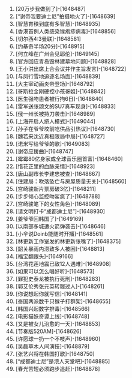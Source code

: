 
1. [20万步我做到了]-[1648487]
1. [“谢帝我要迪士尼”拍摄地火了]-[1648639]
1. [智慧育秧到底有多智慧]-[1648935]
1. [香港首例人类感染猴疱疹病毒]-[1648856]
1. [切尔西4:3曼联]-[1648581]
1. [约基奇半场20分]-[1648915]
1. [何立峰在广州会见耶伦]-[1649145]
1. [官方回应青岛毁林建墓地问题]-[1648828]
1. [王小洪出席上合会议并作主旨发言]-[1648722]
1. [与凤行雪地追逐名场面]-[1648839]
1. [大主宰动画炎帝登场]-[1648792]
1. [哥斯拉金刚硬控小孩哥姐]-[1648842]
1. [医生强吻患者被行拘6日]-[1648840]
1. [雷军送张颂文的SU7真车现身]-[1648833]
1. [俄一州长被持刀袭击]-[1648989]
1. [上海开启人挤人模式]-[1649044]
1. [孙子在爷爷坟前吃供品引热议]-[1648730]
1. [魏若来沈近真极限局中局]-[1648727]
1. [诺米写给爷爷的歌]-[1649083]
1. [谢帝应援曲]-[1648747]
1. [霉霉80亿身家成全球音乐圈首富]-[1648460]
1. [惜花芷里的血脉亲情]-[1648923]
1. [唐山副市长李建忠被查]-[1648667]
1. [住建局：吹落坠亡与房屋质量无关]-[1648560]
1. [宫崎骏新片票房破3亿]-[1648211]
1. [步步倾心监控吻鲨疯了]-[1648788]
1. [宫崎骏笔下的女性角色]-[1648089]
1. [请文明打卡“成都迪士尼”]-[1648930]
1. [姜爷爷回韩国了]-[1649169]
1. [以南部多城遭火箭弹袭击]-[1648646]
1. [小伞说Doinb能随时开播]-[1648561]
1. [林更新工作室发的林更新张嘴了]-[1648375]
1. [韶关暴雨内涝致多人被困]-[1648813]
1. [福宝翻跟头]-[1649166]
1. [台湾花莲地震已致12人遇难]-[1648908]
1. [如果可以怎么唱好听]-[1648573]
1. [罪犯史泰龙被执行死刑]-[1648283]
1. [郭艾伦秀张元英转髋过人]-[1648261]
1. [你说想起你就写信]-[1648141]
1. [泰国两派数千只猴子打群架]-[1648655]
1. [韩国兴起数字排毒]-[1648566]
1. [电影猫妖奇谭上线]-[1648748]
1. [又是被女儿治愈的一天]-[1648853]
1. [节奏版520AM]-[1648626]
1. [许愿球一扔一个不吱声]-[1648960]
1. [吴磊草木人间演技]-[1648879]
1. [张艺兴将在韩国打歌]-[1648750]
1. [“成都迪士尼”是浓人天堂吧]-[1648885]
1. [春光苦短必须跑步追赶]-[1648878]